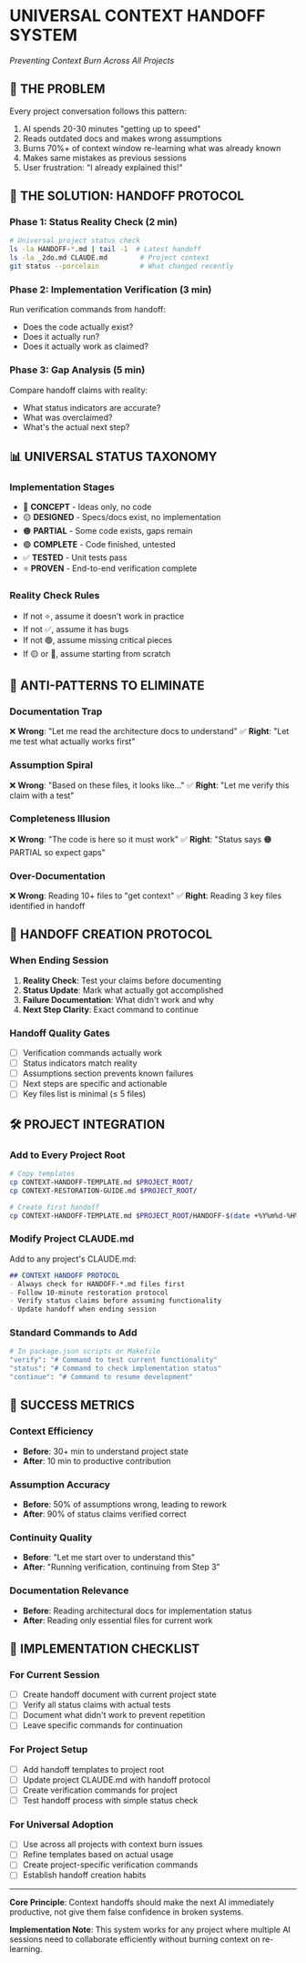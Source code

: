 # UNIVERSAL CONTEXT HANDOFF SYSTEM
*Preventing Context Burn Across All Projects*

## 🎯 THE PROBLEM

Every project conversation follows this pattern:
1. AI spends 20-30 minutes "getting up to speed"
2. Reads outdated docs and makes wrong assumptions
3. Burns 70%+ of context window re-learning what was already known
4. Makes same mistakes as previous sessions
5. User frustration: "I already explained this!"

## 🔧 THE SOLUTION: HANDOFF PROTOCOL

### Phase 1: Status Reality Check (2 min)
```bash
# Universal project status check
ls -la HANDOFF-*.md | tail -1  # Latest handoff
ls -la _2do.md CLAUDE.md        # Project context
git status --porcelain          # What changed recently
```

### Phase 2: Implementation Verification (3 min)
Run verification commands from handoff:
- Does the code actually exist?
- Does it actually run?
- Does it actually work as claimed?

### Phase 3: Gap Analysis (5 min)
Compare handoff claims with reality:
- What status indicators are accurate?
- What was overclaimed?
- What's the actual next step?

## 📊 UNIVERSAL STATUS TAXONOMY

### Implementation Stages
- 🔴 **CONCEPT** - Ideas only, no code
- 🟡 **DESIGNED** - Specs/docs exist, no implementation
- 🟠 **PARTIAL** - Some code exists, gaps remain
- 🟢 **COMPLETE** - Code finished, untested
- ✅ **TESTED** - Unit tests pass
- ⭐ **PROVEN** - End-to-end verification complete

### Reality Check Rules
- If not ⭐, assume it doesn't work in practice
- If not ✅, assume it has bugs
- If not 🟢, assume missing critical pieces
- If 🟡 or 🔴, assume starting from scratch

## 🚨 ANTI-PATTERNS TO ELIMINATE

### Documentation Trap
❌ **Wrong**: "Let me read the architecture docs to understand"
✅ **Right**: "Let me test what actually works first"

### Assumption Spiral
❌ **Wrong**: "Based on these files, it looks like..."
✅ **Right**: "Let me verify this claim with a test"

### Completeness Illusion
❌ **Wrong**: "The code is here so it must work"
✅ **Right**: "Status says 🟠 PARTIAL so expect gaps"

### Over-Documentation
❌ **Wrong**: Reading 10+ files to "get context"
✅ **Right**: Reading 3 key files identified in handoff

## 🔄 HANDOFF CREATION PROTOCOL

### When Ending Session
1. **Reality Check**: Test your claims before documenting
2. **Status Update**: Mark what actually got accomplished
3. **Failure Documentation**: What didn't work and why
4. **Next Step Clarity**: Exact command to continue

### Handoff Quality Gates
- [ ] Verification commands actually work
- [ ] Status indicators match reality
- [ ] Assumptions section prevents known failures
- [ ] Next steps are specific and actionable
- [ ] Key files list is minimal (≤ 5 files)

## 🛠️ PROJECT INTEGRATION

### Add to Every Project Root
```bash
# Copy templates
cp CONTEXT-HANDOFF-TEMPLATE.md $PROJECT_ROOT/
cp CONTEXT-RESTORATION-GUIDE.md $PROJECT_ROOT/

# Create first handoff
cp CONTEXT-HANDOFF-TEMPLATE.md $PROJECT_ROOT/HANDOFF-$(date +%Y%m%d-%H%M).md
```

### Modify Project CLAUDE.md
Add to any project's CLAUDE.md:
```markdown
## CONTEXT HANDOFF PROTOCOL
- Always check for HANDOFF-*.md files first
- Follow 10-minute restoration protocol
- Verify status claims before assuming functionality
- Update handoff when ending session
```

### Standard Commands to Add
```bash
# In package.json scripts or Makefile
"verify": "# Command to test current functionality"
"status": "# Command to check implementation status"
"continue": "# Command to resume development"
```

## 🎯 SUCCESS METRICS

### Context Efficiency
- **Before**: 30+ min to understand project state
- **After**: 10 min to productive contribution

### Assumption Accuracy
- **Before**: 50% of assumptions wrong, leading to rework
- **After**: 90% of status claims verified correct

### Continuity Quality
- **Before**: "Let me start over to understand this"
- **After**: "Running verification, continuing from Step 3"

### Documentation Relevance
- **Before**: Reading architectural docs for implementation status
- **After**: Reading only essential files for current work

## 🚀 IMPLEMENTATION CHECKLIST

### For Current Session
- [ ] Create handoff document with current project state
- [ ] Verify all status claims with actual tests
- [ ] Document what didn't work to prevent repetition
- [ ] Leave specific commands for continuation

### For Project Setup
- [ ] Add handoff templates to project root
- [ ] Update project CLAUDE.md with handoff protocol
- [ ] Create verification commands for project
- [ ] Test handoff process with simple status check

### For Universal Adoption
- [ ] Use across all projects with context burn issues
- [ ] Refine templates based on actual usage
- [ ] Create project-specific verification commands
- [ ] Establish handoff creation habits

---
**Core Principle**: Context handoffs should make the next AI immediately productive, not give them false confidence in broken systems.

**Implementation Note**: This system works for any project where multiple AI sessions need to collaborate efficiently without burning context on re-learning.